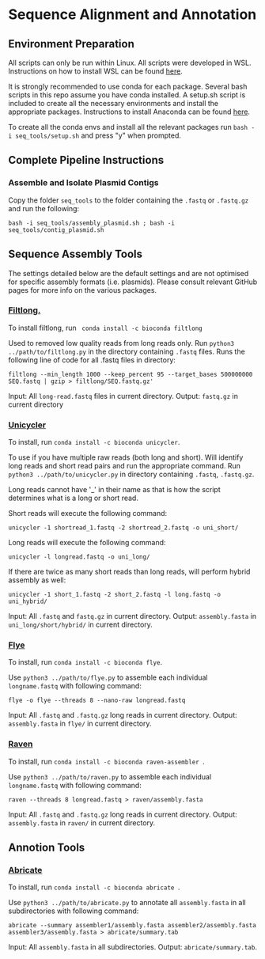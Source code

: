 # Sequence Alignment and Annotation
## Environment Preparation
All scripts can only be run within Linux. All scripts were developed in WSL.
Instructions on how to install WSL can be found [here](https://learn.microsoft.com/en-us/windows/wsl/install).

It is strongly recommended to use conda for each package. Several bash scripts in this repo assume you have conda installed. A setup.sh script is included to create all the necessary environments and install the appropriate packages.
Instructions to install Anaconda can be found [here](https://gist.github.com/kauffmanes/5e74916617f9993bc3479f401dfec7da).

To create all the conda envs and install all the relevant packages run ```bash -i seq_tools/setup.sh``` and press "y" when prompted.

## Complete Pipeline Instructions
### Assemble and Isolate Plasmid Contigs
Copy the folder ```seq_tools``` to the folder containing the ```.fastq``` or ```.fastq.gz``` and run the following:
```
bash -i seq_tools/assembly_plasmid.sh ; bash -i seq_tools/contig_plasmid.sh
```

## Sequence Assembly Tools
The settings detailed below are the default settings and are not optimised for specific assembly formats (i.e. plasmids). Please consult relevant GitHub pages for more info on the various packages.

### [Filtlong.](<https://github.com/rrwick/Filtlong>)
To install filtlong, run ``` conda install -c bioconda filtlong```

Used to removed low quality reads from long reads only.
Run ```python3 ../path/to/filtlong.py``` in the directory containing ```.fastq``` files.
Runs the following line of code for all .fastq files in directory:
```
filtlong --min_length 1000 --keep_percent 95 --target_bases 500000000 SEQ.fastq | gzip > filtlong/SEQ.fastq.gz'
```

Input: All ```long-read.fastq``` files in current directory. Output: ```fastq.gz``` in current directory

### [Unicycler](https://github.com/rrwick/Unicycler)
To install, run ```conda install -c bioconda unicycler```.

To use if you have multiple raw reads (both long and short).
Will identify long reads and short read pairs and run the appropriate command.
Run ```python3 ../path/to/unicycler.py``` in directory containing ```.fastq```, ```.fastq.gz```.

Long reads cannot have '_' in their name as that is how the script determines what is a long or short read.

Short reads will execute the following command:
```
unicycler -1 shortread_1.fastq -2 shortread_2.fastq -o uni_short/
```
Long reads will execute the following command:
```
unicycler -l longread.fastq -o uni_long/
```

If there are twice as many short reads than long reads, will perform hybrid assembly as well:
```
unicycler -1 short_1.fastq -2 short_2.fastq -l long.fastq -o uni_hybrid/
```
Input: All ```.fastq``` and ```fastq.gz``` in current directory.
Output: ```assembly.fasta``` in ```uni_long/short/hybrid/``` in current directory.


### [Flye](https://github.com/fenderglass/Flye/)
To install, run ```conda install -c bioconda flye```.

Use ```python3 ../path/to/flye.py``` to assemble each individual ```longname.fastq``` with following command:
```
flye -o flye --threads 8 --nano-raw longread.fastq

```
Input: All ```.fastq``` and ```.fastq.gz``` long reads in current directory.
Output: ```assembly.fasta``` in ```flye/``` in current directory.

### [Raven](https://github.com/lbcb-sci/raven)
To install, run ```conda install -c bioconda raven-assembler ```.

Use ```python3 ../path/to/raven.py``` to assemble each individual ```longname.fastq``` with following command:
```
raven --threads 8 longread.fastq > raven/assembly.fasta

```
Input: All ```.fastq``` and ```.fastq.gz``` long reads in current directory.
Output: ```assembly.fasta``` in ```raven/``` in current directory.

## Annotion Tools
### [Abricate](https://github.com/tseemann/abricate)
To install, run ```conda install -c bioconda abricate ```.

Use ```python3 ../path/to/abricate.py``` to annotate all ```assembly.fasta``` in all subdirectories with following command:
```
abricate --summary assembler1/assembly.fasta assembler2/assembly.fasta assembler3/assembly.fasta > abricate/summary.tab
```

Input: All ```assembly.fasta``` in all subdirectories.
Output: ```abricate/summary.tab```.
